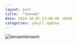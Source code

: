 ```yaml
---
layout: post
title:  "tensem"
date: 2024-10-05 13:06:08 +0200
categories: jekyll update
---
```





![tensem]()*tensem*&nbsp;



[jekyll-docs]: https://jekyllrb.com/docs/home
[jekyll-gh]:   https://github.com/jekyll/jekyll
[jekyll-talk]: https://talk.jekyllrb.com/
